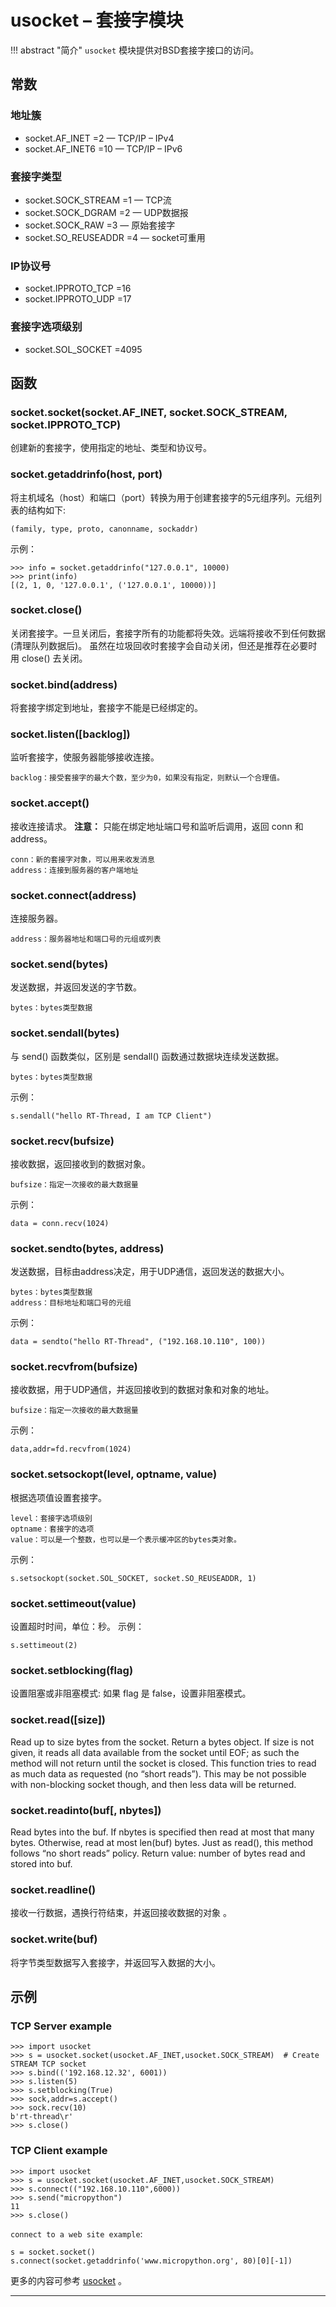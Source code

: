 # **usocket** – 套接字模块
!!! abstract "简介"
    `usocket` 模块提供对BSD套接字接口的访问。 

## 常数

### 地址簇
- socket.AF_INET =2 — TCP/IP – IPv4
- socket.AF_INET6 =10 — TCP/IP – IPv6

### 套接字类型
- socket.SOCK_STREAM =1 — TCP流
- socket.SOCK_DGRAM =2 — UDP数据报
- socket.SOCK_RAW =3 — 原始套接字
- socket.SO_REUSEADDR =4 — socket可重用

### IP协议号
- socket.IPPROTO_TCP =16
- socket.IPPROTO_UDP =17

### 套接字选项级别
- socket.SOL_SOCKET =4095

## 函数

### **socket.socket**(socket.AF_INET, socket.SOCK_STREAM, socket.IPPROTO_TCP)  
创建新的套接字，使用指定的地址、类型和协议号。

### **socket.getaddrinfo**(host, port) 
将主机域名（host）和端口（port）转换为用于创建套接字的5元组序列。元组列表的结构如下:

```
(family, type, proto, canonname, sockaddr)
```

示例：

```
>>> info = socket.getaddrinfo("127.0.0.1", 10000)
>>> print(info)
[(2, 1, 0, '127.0.0.1', ('127.0.0.1', 10000))]
```

### **socket.close**()  
关闭套接字。一旦关闭后，套接字所有的功能都将失效。远端将接收不到任何数据 (清理队列数据后)。 虽然在垃圾回收时套接字会自动关闭，但还是推荐在必要时用 close() 去关闭。

### **socket.bind**(address)  
将套接字绑定到地址，套接字不能是已经绑定的。

### **socket.listen**([backlog])  
监听套接字，使服务器能够接收连接。
```
backlog：接受套接字的最大个数，至少为0，如果没有指定，则默认一个合理值。
```

### **socket.accept**()  
接收连接请求。 
**注意：** 
   只能在绑定地址端口号和监听后调用，返回 conn 和 address。

```
conn：新的套接字对象，可以用来收发消息
address：连接到服务器的客户端地址
```

### **socket.connect**(address)  
连接服务器。

```
address：服务器地址和端口号的元组或列表
```

### **socket.send**(bytes)  
发送数据，并返回发送的字节数。

```
bytes：bytes类型数据
```

### **socket.sendall**(bytes)  
与 send() 函数类似，区别是 sendall() 函数通过数据块连续发送数据。

```
bytes：bytes类型数据
```

示例：

```
s.sendall("hello RT-Thread, I am TCP Client")
```

### **socket.recv**(bufsize)  
接收数据，返回接收到的数据对象。

```
bufsize：指定一次接收的最大数据量
```

示例：

```
data = conn.recv(1024)
```

### **socket.sendto**(bytes, address)  
发送数据，目标由address决定，用于UDP通信，返回发送的数据大小。

```
bytes：bytes类型数据
address：目标地址和端口号的元组
```

示例：

```
data = sendto("hello RT-Thread", ("192.168.10.110", 100))
```

### **socket.recvfrom**(bufsize)  
接收数据，用于UDP通信，并返回接收到的数据对象和对象的地址。

```
bufsize：指定一次接收的最大数据量
```

示例：

```
data,addr=fd.recvfrom(1024)
```

### **socket.setsockopt**(level, optname, value)  
根据选项值设置套接字。

```
level：套接字选项级别
optname：套接字的选项
value：可以是一个整数，也可以是一个表示缓冲区的bytes类对象。
```

示例：

```
s.setsockopt(socket.SOL_SOCKET, socket.SO_REUSEADDR, 1)
```

### **socket.settimeout**(value)  
设置超时时间，单位：秒。 
示例：

```
s.settimeout(2)
```

### **socket.setblocking**(flag)  
设置阻塞或非阻塞模式: 如果 flag 是 false，设置非阻塞模式。

### **socket.read**([size])  
Read up to size bytes from the socket. Return a bytes object. If size is not given, it reads all data available from the socket until EOF; as such the method will not return until the socket is closed. This function tries to read as much data as requested (no “short reads”). This may be not possible with non-blocking socket though, and then less data will be returned.

### **socket.readinto**(buf[, nbytes])  
Read bytes into the buf. If nbytes is specified then read at most that many bytes. Otherwise, read at most len(buf) bytes. Just as read(), this method follows “no short reads” policy.
Return value: number of bytes read and stored into buf.

### **socket.readline**()  
接收一行数据，遇换行符结束，并返回接收数据的对象 。 

### **socket.write**(buf)  
将字节类型数据写入套接字，并返回写入数据的大小。 

## 示例

### TCP Server example

```
>>> import usocket 
>>> s = usocket.socket(usocket.AF_INET,usocket.SOCK_STREAM)  # Create STREAM TCP socket
>>> s.bind(('192.168.12.32', 6001))   
>>> s.listen(5)
>>> s.setblocking(True)
>>> sock,addr=s.accept()              
>>> sock.recv(10)                    
b'rt-thread\r'
>>> s.close()
```

### TCP Client example

```
>>> import usocket 
>>> s = usocket.socket(usocket.AF_INET,usocket.SOCK_STREAM)
>>> s.connect(("192.168.10.110",6000))  
>>> s.send("micropython")               
11
>>> s.close()
```

`connect to a web site example`:
```
s = socket.socket()
s.connect(socket.getaddrinfo('www.micropython.org', 80)[0][-1])
```

更多的内容可参考 [usocket](http://docs.micropython.org/en/latest/pyboard/library/usocket.html) 。

----------